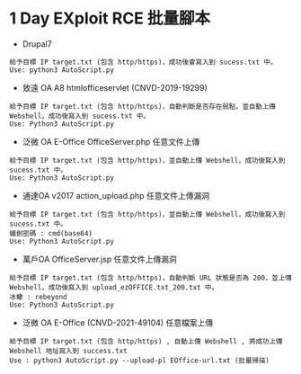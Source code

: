 # 1 Day EXploit RCE 批量腳本
- Drupal7
```
給予目標 IP target.txt (包含 http/https)，成功後會寫入到 sucess.txt 中。
Use: python3 AutoScript.py
```
- 致遠 OA A8 htmlofficeservlet (CNVD-2019-19299)
```
給予目標 IP target.txt (包含 http/https)，自動判斷是否存在弱點，並自動上傳 Webshell，成功後寫入到 sucess.txt 中。
Use: Python3 AutoScript.py
```
- 泛微 OA E-Office OfficeServer.php 任意文件上傳
```
給予目標 IP target.txt (包含 http/https)，並自動上傳 Webshell，成功後寫入到 sucess.txt 中。
Use: Python3 AutoScript.py
```
- 通達OA v2017 action_upload.php 任意文件上傳漏洞
```
給予目標 IP target.txt (包含 http/https)，並自動上傳 Webshell，成功後寫入到 sucess.txt 中。
蟻劍密碼 : cmd(base64)
Use: Python3 AutoScript.py
```
- 萬戶OA OfficeServer.jsp 任意文件上傳漏洞
```
給予目標 IP target.txt (包含 http/https)，自動判斷 URL 狀態是否為 200，並上傳 Webshell，成功後寫入到 upload_ezOFFICE.txt_200.txt 中。
冰蠍 : rebeyond
Use: Python3 AutoScript.py
```
- 泛微 OA E-Office (CNVD-2021-49104) 任意檔案上傳
```
給予目標 IP target.txt (包含 http/https) , 自動上傳 Webshell , 將成功上傳 Webshell 地址寫入到 success.txt
Use : python3 AutoScript.py --upload-pl EOffice-url.txt (批量掃描)
```
